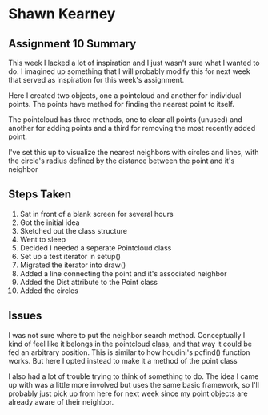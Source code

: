 # Shawn Kearney

## Assignment 10 Summary

This week I lacked a lot of inspiration and I just wasn't sure what I wanted to do. I imagined up something that I will probably modify this for next week that served as inspiration for this week's assignment.

Here I created two objects, one a pointcloud and another for individual points. The points have method for finding the nearest point to itself.

The pointcloud has three methods, one to clear all points (unused) and another for adding points and a third for removing the most recently added point.

I've set this up to visualize the nearest neighbors with circles and lines, with the circle's radius defined by the distance between the point and it's neighbor

## Steps Taken
1. Sat in front of a blank screen for several hours
2. Got the initial idea
3. Sketched out the class structure
4. Went to sleep
5. Decided I needed a seperate Pointcloud class
6. Set up a test iterator in setup()
7. Migrated the iterator into draw()
8. Added a line connecting the point and it's associated neighbor
9. Added the Dist attribute to the Point class
10. Added the circles

## Issues

I was not sure where to put the neighbor search method. Conceptually I kind of feel like it belongs in the pointcloud class, and that way it could be fed an arbitrary position. This is similar to how houdini's pcfind() function works. But here I opted instead to make it a method of the point class

I also had a lot of trouble trying to think of something to do. The idea I came up with was a little more involved but uses the same basic framework, so I'll probably just pick up from here for next week since my point objects are already aware of their neighbor. 